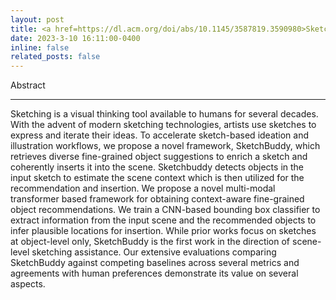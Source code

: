 ```yaml
---
layout: post
title: <a href=https://dl.acm.org/doi/abs/10.1145/3587819.3590980>Sketch Buddy</a> , Internship work at  <a href="https://github.com/decile-team/spear">Adobe Research</a> published in ACM Multimedia Systems Conference 2023
date: 2023-3-10 16:11:00-0400
inline: false
related_posts: false
---
```


Abstract

***

Sketching is a visual thinking tool available to humans for several decades. With the advent of modern sketching technologies, artists use sketches to express and iterate their ideas. To accelerate sketch-based ideation and illustration workflows, we propose a novel framework, SketchBuddy, which retrieves diverse fine-grained object suggestions to enrich a sketch and coherently inserts it into the scene. Sketchbuddy detects objects in the input sketch to estimate the scene context which is then utilized for the recommendation and insertion. We propose a novel multi-modal transformer based framework for obtaining context-aware fine-grained object recommendations. We train a CNN-based bounding box classifier to extract information from the input scene and the recommended objects to infer plausible locations for insertion. While prior works focus on sketches at object-level only, SketchBuddy is the first work in the direction of scene-level sketching assistance. Our extensive evaluations comparing SketchBuddy against competing baselines across several metrics and agreements with human preferences demonstrate its value on several aspects.
